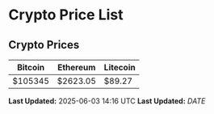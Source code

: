 # Crypto Price List

## Crypto Prices
| Bitcoin | Ethereum | Litecoin |
| ------- | -------- | -------- |
| $105345 | $2623.05 | $89.27 |
**Last Updated:** 2025-06-03 14:16 UTC
**Last Updated:** $DATE$
